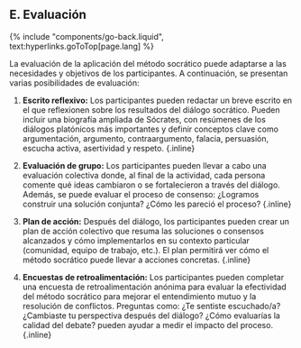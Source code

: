## E. Evaluación
{% include "components/go-back.liquid", text:hyperlinks.goToTop[page.lang] %}

La evaluación de la aplicación del método socrático puede adaptarse a las necesidades y objetivos de los participantes. A continuación, se presentan varias posibilidades de evaluación:

1. **Escrito reflexivo:** Los participantes pueden redactar un breve escrito en el que reflexionen sobre los resultados del diálogo socrático. Pueden incluir una biografía ampliada de Sócrates, con resúmenes de los diálogos platónicos más importantes y definir conceptos clave como argumentación, argumento, contraargumento, falacia, persuasión, escucha activa, asertividad y respeto. {.inline}

2. **Evaluación de grupo:** Los participantes pueden llevar a cabo una evaluación colectiva donde, al final de la actividad, cada persona comente qué ideas cambiaron o se fortalecieron a través del diálogo. Además, se puede evaluar el proceso de consenso: ¿Logramos construir una solución conjunta? ¿Cómo les pareció el proceso? {.inline}

3. **Plan de acción:** Después del diálogo, los participantes pueden crear un plan de acción colectivo que resuma las soluciones o consensos alcanzados y cómo implementarlos en su contexto particular (comunidad, equipo de trabajo, etc.). El plan permitirá ver cómo el método socrático puede llevar a acciones concretas. {.inline}

4. **Encuestas de retroalimentación:** Los participantes pueden completar una encuesta de retroalimentación anónima para evaluar la efectividad del método socrático para mejorar el entendimiento mutuo y la resolución de conflictos. Preguntas como: ¿Te sentiste escuchado/a? ¿Cambiaste tu perspectiva después del diálogo? ¿Cómo evaluarías la calidad del debate? pueden ayudar a medir el impacto del proceso. {.inline}
